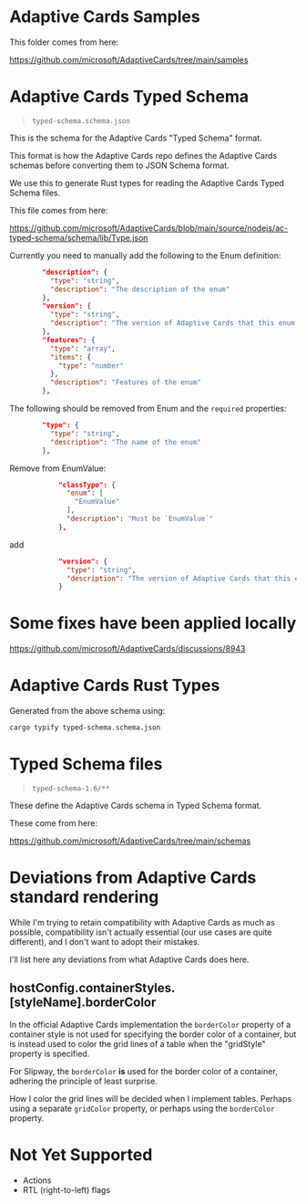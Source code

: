 # Adaptive Cards Samples

This folder comes from here:

https://github.com/microsoft/AdaptiveCards/tree/main/samples


# Adaptive Cards Typed Schema

> `typed-schema.schema.json`

This is the schema for the Adaptive Cards "Typed Schema" format.

This format is how the Adaptive Cards repo defines the Adaptive Cards schemas before converting them to JSON Schema format.

We use this to generate Rust types for reading the Adaptive Cards Typed Schema files.

This file comes from here:

https://github.com/microsoft/AdaptiveCards/blob/main/source/nodejs/ac-typed-schema/schema/lib/Type.json

Currently you need to manually add the following to the Enum definition:

```json
        "description": {
          "type": "string",
          "description": "The description of the enum"
        },
        "version": {
          "type": "string",
          "description": "The version of Adaptive Cards that this enum was introduced in"
        },
        "features": {
          "type": "array",
          "items": {
            "type": "number"
          },
          "description": "Features of the enum"
        },
```

The following should be removed from Enum and the `required` properties:
```json
        "type": {
          "type": "string",
          "description": "The name of the enum"
        },
```

Remove from EnumValue:
```json
            "classType": {
              "enum": [
                "EnumValue"
              ],
              "description": "Must be `EnumValue`"
            },
```
add
```json
            "version": {
              "type": "string",
              "description": "The version of Adaptive Cards that this enum value was introduced in"
            }
```

# Some fixes have been applied locally

https://github.com/microsoft/AdaptiveCards/discussions/8943


# Adaptive Cards Rust Types

Generated from the above schema using:
```sh
cargo typify typed-schema.schema.json
```


# Typed Schema files

> `typed-schema-1.6/**`

These define the Adaptive Cards schema in Typed Schema format.

These come from here:

https://github.com/microsoft/AdaptiveCards/tree/main/schemas


# Deviations from Adaptive Cards standard rendering

While I'm trying to retain compatibility with Adaptive Cards as much as possible,
compatibility isn't actually essential (our use cases are quite different), and I don't want
to adopt their mistakes.

I'll list here any deviations from what Adaptive Cards does here.

## hostConfig.containerStyles.[styleName].borderColor

In the official Adaptive Cards implementation the `borderColor` property of a container style is not used for
specifying the border color of a container, but is instead used to color the grid lines of a table when 
the "gridStyle" property is specified.

For Slipway, the `borderColor` **is** used for the border color of a container, adhering the principle of least
surprise.

How I color the grid lines will be decided when I implement tables. Perhaps using a separate `gridColor` property, or perhaps using the `borderColor` property.


# Not Yet Supported

- Actions
- RTL (right-to-left) flags
